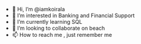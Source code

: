 - 👋 Hi, I’m @iamkoirala
- 👀 I’m interested in Banking and Financial Support
- 🌱 I’m currently learning SQL
- 💞️ I’m looking to collaborate on beach
- 📫 How to reach me , just remember me

<!---
iamkoirala/iamkoirala is a ✨ special ✨ repository because its `README.md` (this file) appears on your GitHub profile.
You can click the Preview link to take a look at your changes.
--->
